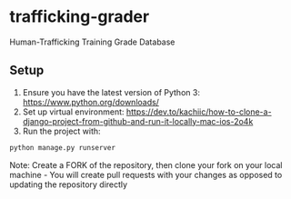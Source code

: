 # trafficking-grader

Human-Trafficking Training Grade Database

## Setup

1. Ensure you have the latest version of Python 3: https://www.python.org/downloads/
2. Set up virtual environment: https://dev.to/kachiic/how-to-clone-a-django-project-from-github-and-run-it-locally-mac-ios-2o4k
3. Run the project with:

```bash
python manage.py runserver
```

Note: Create a FORK of the repository, then clone your fork on your local machine - You will create pull requests with your changes as opposed to updating the repository directly
